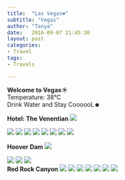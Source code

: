 ```yaml
---
title:  "Las Vegas❤"
subtitle: "Vegas"
author: "Tanya"
date:   2016-09-07 21:45:30
layout: post
categories:
- Travel
tags:
- Travels

---
```

<b>Welcome to Vegas☀</b>
<br>
Temperature: 38℃
<br>
Drink Water and Stay CoooooL☻


<!--break-->
<b>Hotel: The Venentian</b>
<img src="{{ site.baseurl }}/images/pic_vegas_1.jpg">

<img src="{{ site.baseurl }}/images/pic_vegas_2.jpg">

<img src="{{ site.baseurl }}/images/pic_vegas_3.jpg">

<img src="{{ site.baseurl }}/images/pic_vegas_4.jpg">

<img src="{{ site.baseurl }}/images/pic_vegas_5.jpg">

<img src="{{ site.baseurl }}/images/pic_vegas_6.jpg">

<img src="{{ site.baseurl }}/images/pic_vegas_7.jpg">

<img src="{{ site.baseurl }}/images/pic_vegas_8.jpg">

<img src="{{ site.baseurl }}/images/pic_vegas_9.jpg">

<b>Hoover Dam</b>
<img src="{{ site.baseurl }}/images/pic_vegas_10.jpg">

<img src="{{ site.baseurl }}/images/pic_vegas_11.jpg">

<img src="{{ site.baseurl }}/images/pic_vegas_12.jpg">

<img src="{{ site.baseurl }}/images/pic_vegas_13.jpg">
<br>
<b>Red Rock Canyon</b>
<img src="{{ site.baseurl }}/images/pic_vegas_14.jpg">

<img src="{{ site.baseurl }}/images/pic_vegas_15.jpg">

<img src="{{ site.baseurl }}/images/pic_vegas_16.jpg">

<img src="{{ site.baseurl }}/images/pic_vegas_17.jpg">

<img src="{{ site.baseurl }}/images/pic_vegas_18.jpg">

<img src="{{ site.baseurl }}/images/pic_vegas_19.jpg">

<img src="{{ site.baseurl }}/images/pic_vegas_20.jpg">
